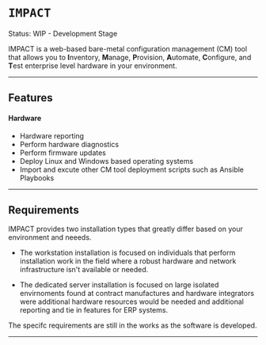 # `IMPACT`

Status: WIP - Development Stage

IMPACT is a web-based bare-metal configuration management (CM) tool that allows you to **I**nventory, **M**anage, **P**rovision, **A**utomate, **C**onfigure, and **T**est enterprise level hardware in your environment.

---
## Features
#### Hardware
- Hardware reporting
- Perform hardware diagnostics
- Perform firmware updates
- Deploy Linux and Windows based operating systems
- Import and excute other CM tool deployment scripts such as Ansible Playbooks
---
## Requirements
IMPACT provides two installation types that greatly differ based on your environment and neeeds.
- The workstation installation is focused on individuals that perform installation work in the field where a robust hardware and network infrastructure isn't available or needed.

- The dedicated server installation is focused on large isolated envirnoments found at contract manufactures and hardware integrators were additional hardware resources would be needed and additional reporting and tie in features for ERP systems.

The specifc requirements are still in the works as the software is developed.

---